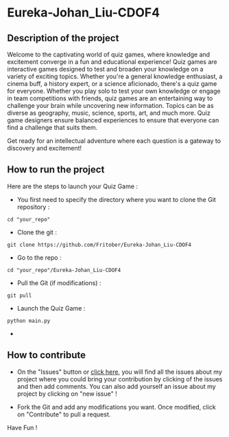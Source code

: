 # Eureka-Johan_Liu-CDOF4

## Description of the project

Welcome to the captivating world of quiz games, where knowledge and excitement converge in a fun and educational experience! Quiz games are interactive games designed to test and broaden your knowledge on a variety of exciting topics. Whether you're a general knowledge enthusiast, a cinema buff, a history expert, or a science aficionado, there's a quiz game for everyone. Whether you play solo to test your own knowledge or engage in team competitions with friends, quiz games are an entertaining way to challenge your brain while uncovering new information. Topics can be as diverse as geography, music, science, sports, art, and much more. Quiz game designers ensure balanced experiences to ensure that everyone can find a challenge that suits them. 

Get ready for an intellectual adventure where each question is a gateway to discovery and excitement!

## How to run the project 

Here are the steps to launch your Quiz Game :
- You first need to specify the directory where you want to clone the Git repository :
  
```shell
cd "your_repo"
```

- Clone the git :

```shell
git clone https://github.com/Fritober/Eureka-Johan_Liu-CDOF4
```

- Go to the repo :
  
```shell
cd "your_repo"/Eureka-Johan_Liu-CDOF4
```

- Pull the Git (if modifications) :

```shell
git pull
```

- Launch the Quiz Game :

```shell
python main.py
```

- 

## How to contribute

 - On the "Issues" button or [click here](https://github.com/Fritober/Eureka-Johan_Liu-CDOF4/issues), you will find all the issues about my project where you could bring your contribution by clicking of the issues and then add comments. You can also add yourself an issue about my project by clicking on "new issue" ! 

- Fork the Git and add any modifications you want. Once modified, click on "Contribute" to pull a request. 



Have Fun !
